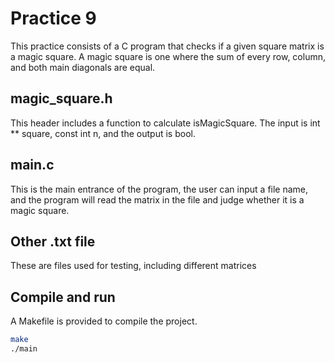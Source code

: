 # Practice 9
This practice consists of a C program that checks if a given square matrix is a magic square. A magic square is one where the sum of every row, column, and both main diagonals are equal.

## magic_square.h
This header includes a function to calculate isMagicSquare. The input is int ** square, const int n, and the output is bool.

## main.c
This is the main entrance of the program, the user can input a file name, and the program will read the matrix in the file and judge whether it is a magic square.

## Other .txt file
These are files used for testing, including different matrices

## Compile and run
A Makefile is provided to compile the project.
```bash
make
./main
```


 